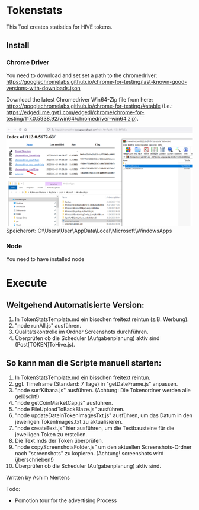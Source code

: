 # Tokenstats

This Tool creates statistics for HIVE tokens.

## Install
### Chrome Driver
You need to download and set set a path to the chromedriver:
https://googlechromelabs.github.io/chrome-for-testing/last-known-good-versions-with-downloads.json

Download the latest Chromedriver Win64-Zip file 
from here: https://googlechromelabs.github.io/chrome-for-testing/#stable
(I.e.: https://edgedl.me.gvt1.com/edgedl/chrome/chrome-for-testing/117.0.5938.92/win64/chromedriver-win64.zip).

![](./chromdriver.png)
Speicherort: C:\Users\User\AppData\Local\Microsoft\WindowsApps

### Node
You need to have installed node

# Execute
## Weitgehend Automatisierte Version:
1. In TokenStatsTemplate.md ein bisschen freitext reintun (z.B. Werbung).
2. "node runAll.js" ausführen.
3. Qualitätskontrolle im Ordner Screenshots durchführen.
4. Überprüfen ob die Scheduler (Aufgabenplanung) aktiv sind (Post[TOKEN]ToHive.js).


## So kann man die Scripte manuell starten:
1.  In TokenStatsTemplate.md ein bisschen freitext reintun.
2.  ggf. Timeframe (Standard: 7 Tage) in "getDateFrame.js" anpassen.
3.  "node surfKibana.js" ausführen. (Achtung: Die Tokenordner werden alle gelöscht!)
4.  "node getCoinMarketCap.js" ausführen.
5.  "node FileUploadToBackBlaze.js" ausführen.
6.  "node updateDateInTokenImagesTxt.js" ausführen, um das Datum in den jeweiligen TokenImages.txt zu aktualisieren.
7.  "node createText.js" hier ausführen, um die Textbausteine für die jeweiligen Token zu erstellen.
8.  Die Text.mds der Token überprüfen.
9.  "node copyScreenshotsFolder.js" um den aktuellen Screenshots-Ordner nach "screenshots" zu kopieren. (Achtung! screenshots wird überschrieben!)
10. Überprüfen ob die Scheduler (Aufgabenplanung) aktiv sind.  


Written by Achim Mertens



Todo:
- Pomotion tour for the advertising Process


